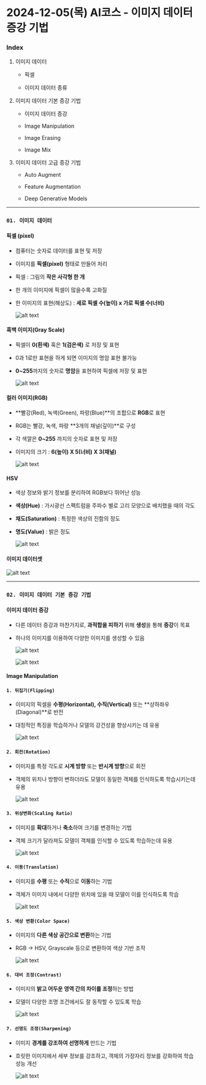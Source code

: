 # 2024-12-05(목) AI코스 - 이미지 데이터 증강 기법


### Index

1. 이미지 데이터

    - 픽셀

    - 이미지 데이터 종류

2. 이미지 데이터 기본 증강 기법

    - 이미지 데이터 증강

    - Image Manipulation

    - Image Erasing

    - Image Mix

3. 이미지 데이터 고급 증강 기법

    - Auto Augment

    - Feature Augmentation

    - Deep Generative Models


---

### `01. 이미지 데이터`

#### 픽셀 (pixel)

- 컴퓨터는 숫자로 데이터를 표현 및 저장

- 이미지를 **픽셀(pixel)** 형태로 만들어 처리

- 픽셀 : 그림의 **작은 사각형 한 개**

- 한 개의 이미지에 픽셀이 많을수록 고화질

- 한 이미지의 표현(해상도) : **세로 픽셀 수(높이) x 가로 픽셀 수(너비)**

  ![alt text](images/image_17.png)

#### 흑백 이미지(Gray Scale)

- 픽셀이 **0(흰색)** 혹은 **1(검은색)** 로 저장 및 표현

- 0과 1로만 표현을 하게 되면 이미지의 명암 표현 불가능

- **0~255**까지의 숫자로 **명암**을 표현하여 픽셀에 저장 및 표현


  ![alt text](images/image_18.png)


#### 컬러 이미지(RGB)

- **빨강(Red), 녹색(Green), 파랑(Blue)**의 조합으로 **RGB**로 표현

- RGB는 빨강, 녹색, 파랑 **3개의 채널(깊이)**로 구성

- 각 색깔은 **0~255** 까지의 숫자로 표현 및 저장

- 이미지의 크기 : **6(높이) X 5(너비) X 3(채널)**

  ![alt text](images/image_19.png)

#### HSV

- 색상 정보와 밝기 정보를 분리하여 RGB보다 뛰어난 성능

- **색상(Hue)** : 가시광선 스펙트럼을 주파수 별로 고리 모양으로 배치했을 때의 각도

- **채도(Saturation)** : 특정한 색상의 진함의 정도

- **명도(Value)** : 밝은 정도

  ![alt text](images/image_20.png)



#### 이미지 데이터셋


  ![alt text](images/image_21.png)

---

### `02. 이미지 데이터 기본 증강 기법`

#### 이미지 데이터 증강

- 다른 데이터 증강과 마찬가지로, **과적합을 피하기** 위해 **생성**을 통해 **증강**이 목표

- 하나의 이미지를 이용하여 다양한 이미지를 생성할 수 있음

  ![alt text](images/image_22.png)

  ![alt text](images/image_23.png)

#### Image Manipulation

#### `1. 뒤집기(Flipping)`

- 이미지의 픽셀을 **수평(Horizontal), 수직(Vertical)** 또는 **상하좌우(Diagonal)**로 반전

- 대칭적인 특징을 학습하거나 모델의 강건성을 향상시키는 데 유용

  ![alt text](images/image_24.png)

#### `2. 회전(Rotation)`

- 이미지를 특정 각도로 **시계 방향** 또는 **반시계 방향**으로 회전

- 객체의 위치나 방향이 변하더라도 모델이 동일한 객체를 인식하도록 학습시키는데 유용

  ![alt text](images/image_25.png)

#### `3. 위상변화(Scaling Ratio)`

- 이미지를 **확대**하거나 **축소**하여 크기를 변경하는 기법

- 객체 크기가 달라져도 모델이 객체를 인식할 수 있도록 학습하는데 유용

  ![alt text](images/image_26.png)

#### `4. 이동(Translation)`

- 이미지를 **수평** 또는 **수직**으로 **이동**하는 기법

- 객체가 이미지 내에서 다양한 위치에 있을 때 모델이 이를 인식하도록 학습

  ![alt text](images/image_27.png)

#### `5. 색상 변환(Color Space)`

- 이미지의 **다른 색상 공간으로 변환**하는 기법

- RGB → HSV, Grayscale 등으로 변환하여 색상 기반 조작

  ![alt text](images/image_28.png)

#### `6. 대비 조정(Contrast)`

- 이미지의 **밝고 어두운 영역 간의 차이를 조정**하는 방법

- 모델이 다양한 조명 조건에서도 잘 동작할 수 있도록 학습

  ![alt text](images/image_29.png)

#### `7. 선명도 조정(Sharpening)`

- 이미지 **경계를 강조하여 선명하게** 만드는 기법

- 흐릿한 이미지에서 세부 정보를 강조하고, 객체의 가장자리 정보를 강화하여 학습 성능 개선

  ![alt text](images/image_30.png)
